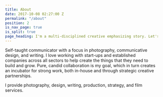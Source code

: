 ```yaml
---
title: About
date: 2017-10-08 02:27:00 Z
permalink: "/about"
position: 2
is_nav_page: true
is_split: true
page_heading: I'm a multi-disciplined creative emphasizing story. Let's work together.
---
```


Self-taught communicator with a focus in photography, communicative design, and writing. I love working with start-ups and established companies across all sectors to help create the things that they need to build and grow. Pure, candid collaboration is my goal, which in turn creates an incubator for strong work, both in-house and through strategic creative partnerships. 

I provide photography, design, writing, production, strategy, and film services. 